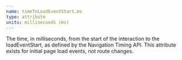 ```yaml
---
name: timeToLoadEventStart.ms
type: attribute
units: milliseconds (ms)
---
```


The time, in milliseconds, from the start of the interaction to the loadEventStart, as defined by the Navigation Timing API. This attribute exists for initial page load events, not route changes.